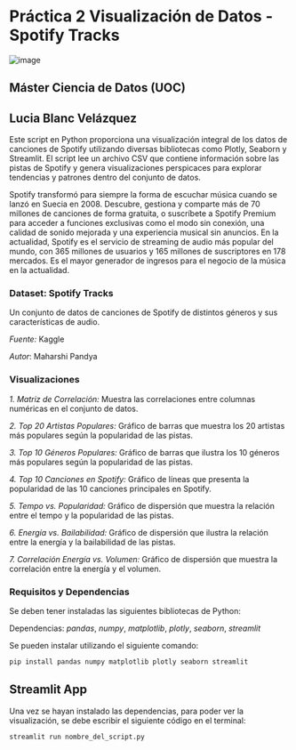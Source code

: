 # Práctica 2 Visualización de Datos - Spotify Tracks
![image](https://github.com/LuciaBlancV/PR2_Visualizacion/assets/148953141/60a9d182-178e-41cd-a5a0-4a00d73d4907) 

## Máster Ciencia de Datos (UOC)
## Lucia Blanc Velázquez
Este script en Python proporciona una visualización integral de los datos de canciones de Spotify utilizando diversas bibliotecas como Plotly, Seaborn y Streamlit. El script lee un archivo CSV que contiene información sobre las pistas de Spotify y genera visualizaciones perspicaces para explorar tendencias y patrones dentro del conjunto de datos.


Spotify transformó para siempre la forma de escuchar música cuando se lanzó en Suecia en 2008. Descubre, gestiona y comparte más de 70 millones de canciones de forma gratuita, o suscríbete a Spotify Premium para acceder a funciones exclusivas como el modo sin conexión, una calidad de sonido mejorada y una experiencia musical sin anuncios. En la actualidad, Spotify es el servicio de streaming de audio más popular del mundo, con 365 millones de usuarios y 165 millones de suscriptores en 178 mercados. Es el mayor generador de ingresos para el negocio de la música en la actualidad.


### Dataset: Spotify Tracks
Un conjunto de datos de canciones de Spotify de distintos géneros y sus características de audio.

*Fuente:* Kaggle

*Autor*: Maharshi Pandya



### Visualizaciones

*1. Matriz de Correlación:* Muestra las correlaciones entre columnas numéricas en el conjunto de datos.

*2. Top 20 Artistas Populares:* Gráfico de barras que muestra los 20 artistas más populares según la popularidad de las pistas.

*3. Top 10 Géneros Populares:* Gráfico de barras que ilustra los 10 géneros más populares según la popularidad de las pistas.

*4. Top 10 Canciones en Spotify:* Gráfico de líneas que presenta la popularidad de las 10 canciones principales en Spotify.

*5. Tempo vs. Popularidad:* Gráfico de dispersión que muestra la relación entre el tempo y la popularidad de las pistas.

*6. Energía vs. Bailabilidad:* Gráfico de dispersión que ilustra la relación entre la energía y la bailabilidad de las pistas.

*7. Correlación Energía vs. Volumen:* Gráfico de dispersión que muestra la correlación entre la energía y el volumen.




### Requisitos y Dependencias
Se deben tener instaladas las siguientes bibliotecas de Python:

Dependencias: *pandas*, *numpy*, *matplotlib*, *plotly*, *seaborn*, *streamlit*

Se pueden instalar utilizando el siguiente comando:

```bash
pip install pandas numpy matplotlib plotly seaborn streamlit
```

## Streamlit App
Una vez se hayan instalado las dependencias, para poder ver la visualización, se debe escribir el siguiente código en el terminal: 

```bash
streamlit run nombre_del_script.py
```

